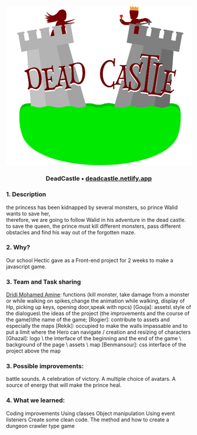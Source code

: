 ![DeadCastel](images/touse/logo.png)
### <p align="center"> DeadCastle • <a href="https://deadcastle.netlify.app" > deadcastle.netlify.app </a> </p>

### 1. Description

the princess has been kidnapped by several monsters, so prince Walid wants to save her, <br>
therefore, we are going to follow Walid in his adventure in the dead castle.<br>
to save the queen, the prince must kill different monsters, pass different obstacles and find his way out of the forgotten maze.


### 2. Why?
Our school Hectic gave as a Front-end project for 2 weeks to make a javascript game.

### 3. Team and Task sharing 
[Dridi Mohamed Amine](https://github.com/dridi19): functions (kill monster, take damage from a monster or while walking on spikes,change the animation while walking, display of Hp, picking up keys, opening door,speak with npcs)
[Gouja]:  assets\ style of the dialogues\ the ideas of the project (the improvements and the course of the game)\the name of the game;
[Rogier]: contribute to assets and especially the maps
[Rekik]: occupied to make the walls impassable and to put a limit where the Hero can navigate / creation and resizing of characters
[Ghazal]:  logo \ the interface of the beginning and the end of the game \ background of the page \ assets \ map
[Benmansour]: css interface of the project above the map

### 3. Possible improvements:
battle sounds.
A celebration of victory.
A multiple choice of avatars.
A source of energy that will make the prince heal.

### 4. What we learned:
Coding improvements
Using classes
Object manipulation
Using event listeners
Create some clean code.
The method and how to create a dungeon crawler type game
